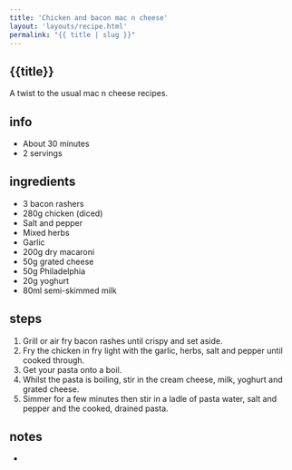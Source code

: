 ```yaml
---
title: 'Chicken and bacon mac n cheese'
layout: 'layouts/recipe.html'
permalink: "{{ title | slug }}"
---
```


## {{title}}
A twist to the usual mac n cheese recipes.

## info  
* About 30 minutes  
* 2 servings  

## ingredients
- 3 bacon rashers
- 280g chicken (diced)
- Salt and pepper
- Mixed herbs
- Garlic
- 200g dry macaroni
- 50g grated cheese
- 50g Philadelphia
- 20g yoghurt
- 80ml semi-skimmed milk

## steps  
1. Grill or air fry bacon rashes until crispy and set aside.
2. Fry the chicken in fry light with the garlic, herbs, salt and pepper until cooked through.
3. Get your pasta onto a boil.
4. Whilst the pasta is boiling, stir in the cream cheese, milk, yoghurt and grated cheese.
5. Simmer for a few minutes then stir in a ladle of pasta water, salt and pepper and the cooked, drained pasta.

## notes  
* 
